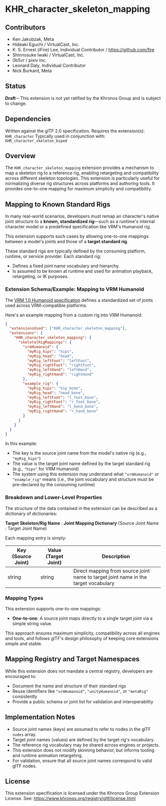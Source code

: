 # KHR_character_skeleton_mapping

## Contributors

- Ken Jakubzak, Meta
- Hideaki Eguchi / VirtualCast, Inc.
- K. S. Ernest (iFire) Lee, Individual Contributor / https://github.com/fire
- Shinnosuke Iwaki / VirtualCast, Inc.
- 0b5vr / pixiv Inc.
- Leonard Daly, Individual Contributor
- Nick Burkard, Meta

## Status

**Draft** – This extension is not yet ratified by the Khronos Group and is subject to change.

## Dependencies

Written against the glTF 2.0 specification.
Requires the extension(s):  `KHR_character`
Typically used in conjunction with: `KHR_character_skeleton_biped`

## Overview

The `KHR_character_skeleton_mapping` extension provides a mechanism to map a skeleton rig to a reference rig, enabling retargeting and compatibility across different skeleton topologies. This extension is particularly useful for normalizing diverse rig structures across platforms and authoring tools. It provides one-to-one mapping for maximum simplicity and compatibility.

## Mapping to Known Standard Rigs

In many real-world scenarios, developers must remap an character's native joint structure to a **known, standardized rig**—such as a runtime's internal character model or a predefined specification like VRM's Humanoid rig.

This extension supports such cases by allowing one-to-one mappings between a model's joints and those of a **target standard rig**.

These standard rigs are typically defined by the consuming platform, runtime, or service provider. Each standard rig:

- Defines a fixed joint name vocabulary and hierarchy.
- Is assumed to be known at runtime and used for animation playback, retargeting, or IK purposes.

### Extension Schema/Example: Mapping to VRM Humanoid

The [VRM 1.0 Humanoid specification](https://github.com/vrm-c/vrm-specification/blob/master/specification/VRMC_vrm-1.0/humanoid.md) defines a standardized set of joints used across VRM-compatible platforms.

Here's an example mapping from a custom rig into VRM Humanoid:

```json
{
  "extensionsUsed": ["KHR_character_skeleton_mapping"],
  "extensions": {
    "KHR_character_skeleton_mapping": {
      "skeletalRigMappings": {
        "vrmHumanoid": {
          "myRig_hips": "hips",
          "myRig_head": "head",
          "myRig_leftFoot": "leftFoot",
          "myRig_rightFoot": "rightFoot",
          "myRig_leftHand": "leftHand",
          "myRig_rightHand": "rightHand"
        },
        "example_rig": {
          "myRig_hips": "hip_bone",
          "myRig_head": "head_bone",
          "myRig_leftFoot": "l_foot_bone",
          "myRig_rightFoot": "r_foot_bone",
          "myRig_leftHand": "l_hand_bone",
          "myRig_rightHand": "r_hand_bone"
        }
      }
    }
  }
}
```

In this example:

- The key is the source joint name from the model's native rig (e.g., `"myRig_hips"`)
- The value is the target joint name defined by the target standard rig (e.g., `"hips"` for VRM Humanoid)
- The system using this extension may understand what `"vrmHumanoid"` or `"example_rig"` means (i.e., the joint vocabulary and structure must be pre-declared by the consuming runtime)

### Breakdown and Lower-Level Properties

The structure of the data contained in the extension can be described as a dictionary of dictionaries:

**Target Skeleton/Rig Name** : **Joint Mapping Dictionary** (Source Joint Name : Target Joint Name)

Each mapping entry is simply:

| Key (Source Joint) | Value (Target Joint) | Description                                              |
| ------------------ | -------------------- | -------------------------------------------------------- |
| string             | string               | Direct mapping from source joint name to target joint name in the target vocabulary |

### Mapping Types

This extension supports one-to-one mappings:

- **One-to-one**: A source joint maps directly to a single target joint via a simple string value.

This approach ensures maximum simplicity, compatibility across all engines and tools, and follows glTF's design philosophy of keeping core extensions simple and stable.

## Mapping Registry and Target Namespaces

While this extension does not mandate a central registry, developers are encouraged to:

- Document the name and structure of their standard rigs
- Reuse identifiers like `"vrmHumanoid"`, `"unityHumanoid"`, or `"metaRig"` consistently
- Provide a public schema or joint list for validation and interoperability

## Implementation Notes

- Source joint names (keys) are assumed to refer to nodes in the glTF `nodes` array.
- Target joint names (values) are defined by the target rig's vocabulary.
- The reference rig vocabulary may be shared across engines or projects.
- This extension does not modify skinning behavior, but informs tooling and runtime animation retargeting.
- For validation, ensure that all source joint names correspond to valid glTF nodes.

## License

This extension specification is licensed under the Khronos Group Extension License.
See: https://www.khronos.org/registry/gltf/license.html
